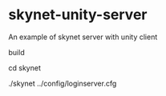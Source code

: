 # skynet-unity-server
An example of skynet server with unity client

build

cd skynet

./skynet ../config/loginserver.cfg
